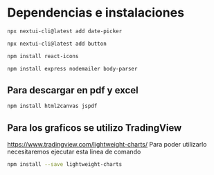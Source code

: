 # Dependencias e instalaciones


```bash
npx nextui-cli@latest add date-picker

npx nextui-cli@latest add button

npm install react-icons

npm install express nodemailer body-parser

```

## Para descargar en pdf y excel
```bash
npm install html2canvas jspdf
```

## Para los graficos se utilizo TradingView
https://www.tradingview.com/lightweight-charts/
Para poder utilizarlo necesitaremos ejecutar esta linea de comando

```bash
npm install --save lightweight-charts
```